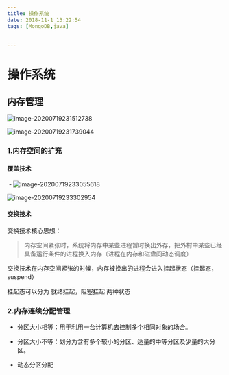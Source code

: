 ```yaml
---
title: 操作系统 
date: 2018-11-1 13:22:54
tags: [MongoDB,java]


---
```


操作系统
======


## 内存管理

![image-20200719231512738](https://gitee.com/guxiangfly/blogimage/raw/master/img/image-20200719231512738.png)

![image-20200719231739044](https://gitee.com/guxiangfly/blogimage/raw/master/img/image-20200719231739044.png)



###  1.内存空间的扩充

#### 覆盖技术

​	- ![image-20200719233055618](https://gitee.com/guxiangfly/blogimage/raw/master/img/image-20200719233055618.png)



![image-20200719233302954](https://gitee.com/guxiangfly/blogimage/raw/master/img/image-20200719233302954.png)





#### 交换技术

交换技术核心思想：

> 内存空间紧张时，系统将内存中某些进程暂时换出外存，把外村中某些已经具备运行条件的进程换入内存（进程在内存和磁盘间动态调度）

交换技术在内存空间紧张的时候，内存被换出的进程会进入挂起状态（挂起态，suspend）

挂起态可以分为 就绪挂起，阻塞挂起 两种状态





###  2.内存连续分配管理

- 分区大小相等：用于利用一台计算机去控制多个相同对象的场合。

- 分区大小不等：划分为含有多个较小的分区、适量的中等分区及少量的大分区。

- 动态分区分配